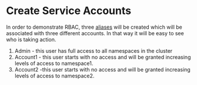 # Create Service Accounts

In order to demonstrate RBAC, three [aliases](https://ahmet.im/blog/kubectl-aliases/) will be created which will be associated with three different accounts. In that way it will be easy to see who is taking action.

1. Admin - this user has full access to all namespaces in the cluster
2. Account1 - this user starts with no access and will be granted increasing levels of access to namespace1.
3. Account2 -this user starts with no access and will be granted increasing levels of access to namespace2.

